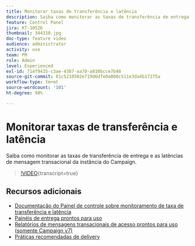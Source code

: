 ```yaml
---
title: Monitorar taxas de transferência e latência
description: Saiba como monitorar as taxas de transferência de entrega e as latências de mensagem transacional da instância do Campaign.
feature: Control Panel
jira: KT-10526
thumbnail: 344310.jpg
doc-type: feature video
audience: administrator
activity: use
team: PM
role: Admin
level: Experienced
exl-id: 714f9435-c3ae-4307-aa70-a810bcce7b48
source-git-commit: 81c5210502e719d6dfe0a000c511e3da4b17275a
workflow-type: tm+mt
source-wordcount: '101'
ht-degree: 98%

---
```


# Monitorar taxas de transferência e latência

Saiba como monitorar as taxas de transferência de entrega e as latências de mensagem transacional da instância do Campaign.

>[!VIDEO](https://video.tv.adobe.com/v/344310/?learn=on){transcript=true}

## Recursos adicionais

* [Documentação do Painel de controle sobre monitoramento de taxa de transferência e latência](https://experienceleague.adobe.com/docs/control-panel/using/performance-monitoring/thoughputs-latencies.html?lang=pt-BR#)
* [Painéis de entrega prontos para uso](https://experienceleague.adobe.com/docs/campaign-classic/using/sending-messages/monitoring-deliveries/delivery-dashboard.html?lang=pt-BR)
* [Relatórios de mensagens transacionais de acesso prontos para uso (somente Campaign v7)](https://experienceleague.adobe.com/docs/campaign-classic/using/transactional-messaging/reports/about-transactional-messaging-reports.html?lang=pt-BR)
* [Práticas recomendadas de delivery](https://experienceleague.adobe.com/docs/campaign-standard/using/communication-channels/delivery-bestpractices/delivery-best-practices.html?lang=pt-BR)
